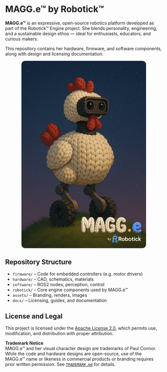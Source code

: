 # MAGG.e™ by Robotick™

**MAGG.e™** is an expressive, open-source robotics platform developed as part of the Robotick™ Engine project.
She blends personality, engineering, and a sustainable design ethos — ideal for enthusiasts, educators, and curious makers.

This repository contains her hardware, firmware, and software components, along with design and licensing documentation.

<p align="center">
  <img src="assets/Magg-E-concept-2+logo.png" alt="MAGG.e™ Concept" width="400px" style="border-radius: 12px;" />
</p>

## Repository Structure
- `firmware/` – Code for embedded controllers (e.g. motor drivers)
- `hardware/` – CAD, schematics, materials
- `software/` – ROS2 nodes, perception, control
- `robotick/` – Core engine components used by MAGG.e™
- `assets/` – Branding, renders, images
- `docs/` – Licensing, guides, and documentation

## License and Legal

This project is licensed under the [Apache License 2.0](LICENSE), which permits use, modification, and distribution with proper attribution.

**Trademark Notice**  
MAGG.e™ and her visual character design are trademarks of Paul Connor. While the code and hardware designs are open-source, use of the MAGG.e™ name or likeness in commercial products or branding requires prior written permission. See [`TRADEMARK.md`](TRADEMARK.md) for details.

